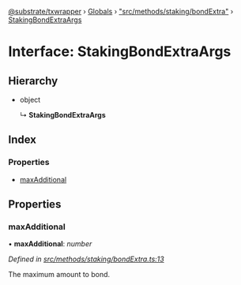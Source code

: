 [@substrate/txwrapper](../README.md) › [Globals](../globals.md) › ["src/methods/staking/bondExtra"](../modules/_src_methods_staking_bondextra_.md) › [StakingBondExtraArgs](_src_methods_staking_bondextra_.stakingbondextraargs.md)

# Interface: StakingBondExtraArgs

## Hierarchy

* object

  ↳ **StakingBondExtraArgs**

## Index

### Properties

* [maxAdditional](_src_methods_staking_bondextra_.stakingbondextraargs.md#maxadditional)

## Properties

###  maxAdditional

• **maxAdditional**: *number*

*Defined in [src/methods/staking/bondExtra.ts:13](https://github.com/paritytech/txwrapper/blob/9698841/src/methods/staking/bondExtra.ts#L13)*

The maximum amount to bond.
